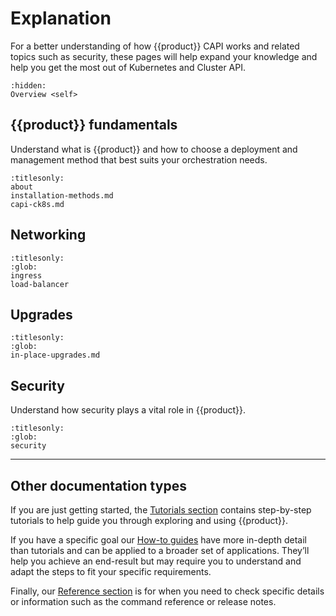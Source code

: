 # Explanation

For a better understanding of how {{product}} CAPI works and related
topics such as security, these pages will help expand your knowledge and
help you get the most out of Kubernetes and Cluster API.

```{toctree}
:hidden:
Overview <self>
```

## {{product}} fundamentals

Understand what is {{product}} and how to choose a deployment and management
method that best suits your orchestration needs.

```{toctree}
:titlesonly:
about
installation-methods.md
capi-ck8s.md
```

## Networking

```{toctree}
:titlesonly:
:glob:
ingress
load-balancer
```

## Upgrades

```{toctree}
:titlesonly:
:glob:
in-place-upgrades.md
```

## Security

Understand how security plays a vital role in {{product}}.

```{toctree}
:titlesonly:
:glob:
security
```


---

## Other documentation types

If you are just getting started, the [Tutorials section] contains
step-by-step tutorials to help guide you through exploring and using
{{product}}.

If you have a specific goal our [How-to guides] have more in-depth
detail than tutorials and can be applied to a broader set of applications.
They’ll help you achieve an end-result but may require you to understand and
adapt the steps to fit your specific requirements.

Finally, our [Reference section] is for when you need to check specific
details or information such as the command reference or release notes.

<!--LINKS -->
[Tutorials section]: ../tutorial/index
[How-to guides]:     ../howto/index
[Reference section]: ../reference/index
